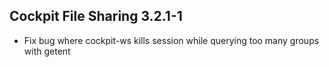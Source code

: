 ## Cockpit File Sharing 3.2.1-1

* Fix bug where cockpit-ws kills session while querying too many groups with getent